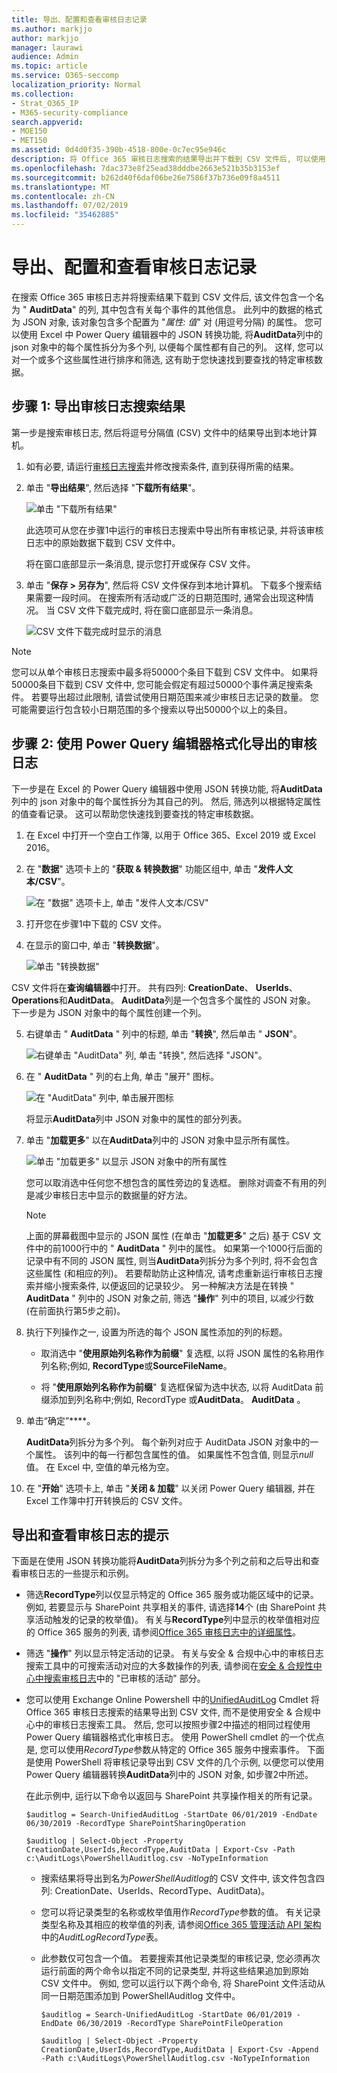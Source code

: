 ```yaml
---
title: 导出、配置和查看审核日志记录
ms.author: markjjo
author: markjjo
manager: laurawi
audience: Admin
ms.topic: article
ms.service: O365-seccomp
localization_priority: Normal
ms.collection:
- Strat_O365_IP
- M365-security-compliance
search.appverid:
- MOE150
- MET150
ms.assetid: 0d4d0f35-390b-4518-800e-0c7ec95e946c
description: 将 Office 365 审核日志搜索的结果导出并下载到 CSV 文件后, 可以使用 Excel 中 Power Query 编辑器中的 JSON 转换功能将 AuditData 列中的 JSON 对象中的每个属性拆分为自己的列。 这可以帮助您快速找到要查找的特定审核数据。
ms.openlocfilehash: 7dac373e8f25ead38dddbe2663e521b35b3153ef
ms.sourcegitcommit: b262d40f6daf06be26e7586f37b736e09f8a4511
ms.translationtype: MT
ms.contentlocale: zh-CN
ms.lasthandoff: 07/02/2019
ms.locfileid: "35462885"
---
```

# <a name="export-configure-and-view-audit-log-records"></a>导出、配置和查看审核日志记录

在搜索 Office 365 审核日志并将搜索结果下载到 CSV 文件后, 该文件包含一个名为 " **AuditData**" 的列, 其中包含有关每个事件的其他信息。 此列中的数据的格式为 JSON 对象, 该对象包含多个配置为 "*属性: 值*" 对 (用逗号分隔) 的属性。 您可以使用 Excel 中 Power Query 编辑器中的 JSON 转换功能, 将**AuditData**列中的 json 对象中的每个属性拆分为多个列, 以便每个属性都有自己的列。 这样, 您可以对一个或多个这些属性进行排序和筛选, 这有助于您快速找到要查找的特定审核数据。

## <a name="step-1-export-audit-log-search-results"></a>步骤 1: 导出审核日志搜索结果

第一步是搜索审核日志, 然后将逗号分隔值 (CSV) 文件中的结果导出到本地计算机。
  
1. 如有必要, 请运行[审核日志搜索](search-the-audit-log-in-security-and-compliance.md#search-the-audit-log)并修改搜索条件, 直到获得所需的结果。
    
2. 单击 "**导出结果**", 然后选择 "**下载所有结果**"。 
    
   ![单击 "下载所有结果"](media/ExportAuditSearchResults.png)

   此选项可从您在步骤1中运行的审核日志搜索中导出所有审核记录, 并将该审核日志中的原始数据下载到 CSV 文件中。 

   将在窗口底部显示一条消息, 提示您打开或保存 CSV 文件。 

3. 单击 "**保存 > 另存为**", 然后将 CSV 文件保存到本地计算机。 下载多个搜索结果需要一段时间。 在搜索所有活动或广泛的日期范围时, 通常会出现这种情况。 当 CSV 文件下载完成时, 将在窗口底部显示一条消息。
 
   ![CSV 文件下载完成时显示的消息](media/ExportAuditSearchResultsFinish.png)

> [!NOTE]
  > 您可以从单个审核日志搜索中最多将50000个条目下载到 CSV 文件中。 如果将50000条目下载到 CSV 文件中, 您可能会假定有超过50000个事件满足搜索条件。 若要导出超过此限制, 请尝试使用日期范围来减少审核日志记录的数量。 您可能需要运行包含较小日期范围的多个搜索以导出50000个以上的条目。

## <a name="step-2-format-the-exported-audit-log-using-the-power-query-editor"></a>步骤 2: 使用 Power Query 编辑器格式化导出的审核日志

下一步是在 Excel 的 Power Query 编辑器中使用 JSON 转换功能, 将**AuditData**列中的 json 对象中的每个属性拆分为其自己的列。 然后, 筛选列以根据特定属性的值查看记录。 这可以帮助您快速找到要查找的特定审核数据。

1. 在 Excel 中打开一个空白工作簿, 以用于 Office 365、Excel 2019 或 Excel 2016。
    
2.  在 "**数据**" 选项卡上的 "**获取 & 转换数据**" 功能区组中, 单击 "**发件人文本/CSV**"。

    ![在 "数据" 选项卡上, 单击 "发件人文本/CSV"](media/JSONTransformOpenCSVFile.png)

3. 打开您在步骤1中下载的 CSV 文件。
    
4. 在显示的窗口中, 单击 "**转换数据**"。

   ![单击 "转换数据"](media/JSONOpenPowerQuery.png)

CSV 文件将在**查询编辑器**中打开。 共有四列: **CreationDate**、 **UserIds**、 **Operations**和**AuditData**。 **AuditData**列是一个包含多个属性的 JSON 对象。 下一步是为 JSON 对象中的每个属性创建一个列。
    
5. 右键单击 " **AuditData** " 列中的标题, 单击 "**转换**", 然后单击 " **JSON**"。 
 
   ![右键单击 "AuditData" 列, 单击 "转换", 然后选择 "JSON"。](media/JSONTransform.png)

6. 在 " **AuditData** " 列的右上角, 单击 "展开" 图标。
    
   ![在 "AuditData" 列中, 单击展开图标](media/JSONTransformExpandIcon.png)

   将显示**AuditData**列中 JSON 对象中的属性的部分列表。

7. 单击 "**加载更多**" 以在**AuditData**列中的 JSON 对象中显示所有属性。

   ![单击 "加载更多" 以显示 JSON 对象中的所有属性](media/JSONTransformLoadJSONProperties.png)

   您可以取消选中任何您不想包含的属性旁边的复选框。 删除对调查不有用的列是减少审核日志中显示的数据量的好方法。 

   > [!NOTE]
   > 上面的屏幕截图中显示的 JSON 属性 (在单击 "**加载更多**" 之后) 基于 CSV 文件中的前1000行中的 " **AuditData** " 列中的属性。 如果第一个1000行后面的记录中有不同的 JSON 属性, 则当**AuditData**列拆分为多个列时, 将不会包含这些属性 (和相应的列)。 若要帮助防止这种情况, 请考虑重新运行审核日志搜索并缩小搜索条件, 以便返回的记录较少。 另一种解决方法是在转换 " **AuditData** " 列中的 JSON 对象之前, 筛选 "**操作**" 列中的项目, 以减少行数 (在前面执行第5步之前)。

8. 执行下列操作之一, 设置为所选的每个 JSON 属性添加的列的标题。

    - 取消选中 "**使用原始列名称作为前缀**" 复选框, 以将 JSON 属性的名称用作列名称;例如, **RecordType**或**SourceFileName**。
    
   - 将 "**使用原始列名称作为前缀**" 复选框保留为选中状态, 以将 AuditData 前缀添加到列名称中;例如, RecordType 或**AuditData**。 **AuditData** 。

9. 单击“确定”****。
    
    **AuditData**列拆分为多个列。 每个新列对应于 AuditData JSON 对象中的一个属性。 该列中的每一行都包含属性的值。 如果属性不包含值, 则显示*null*值。 在 Excel 中, 空值的单元格为空。
  
10. 在 "**开始**" 选项卡上, 单击 "**关闭 & 加载**" 以关闭 Power Query 编辑器, 并在 Excel 工作簿中打开转换后的 CSV 文件。 

## <a name="tips-for-exporting-and-viewing-the-audit-log"></a>导出和查看审核日志的提示

下面是在使用 JSON 转换功能将**AuditData**列拆分为多个列之前和之后导出和查看审核日志的一些提示和示例。

- 筛选**RecordType**列以仅显示特定的 Office 365 服务或功能区域中的记录。 例如, 若要显示与 SharePoint 共享相关的事件, 请选择**14**个 (由 SharePoint 共享活动触发的记录的枚举值)。 有关与**RecordType**列中显示的枚举值相对应的 Office 365 服务的列表, 请参阅[Office 365 审核日志中的详细属性](detailed-properties-in-the-office-365-audit-log.md)。

- 筛选 "**操作**" 列以显示特定活动的记录。 有关与安全 & 合规中心中的审核日志搜索工具中的可搜索活动对应的大多数操作的列表, 请参阅在[安全 & 合规性中心中搜索审核日志](search-the-audit-log-in-security-and-compliance.md#audited-activities)中的 "已审核的活动" 部分。

- 您可以使用 Exchange Online Powershell 中的[UnifiedAuditLog](https://docs.microsoft.com/powershell/module/exchange/policy-and-compliance-audit/search-unifiedauditlog) Cmdlet 将 Office 365 审核日志搜索的结果导出到 CSV 文件, 而不是使用安全 & 合规中心中的审核日志搜索工具。 然后, 您可以按照步骤2中描述的相同过程使用 Power Query 编辑器格式化审核日志。 使用 PowerShell cmdlet 的一个优点是, 您可以使用*RecordType*参数从特定的 Office 365 服务中搜索事件。 下面是使用 PowerShell 将审核记录导出到 CSV 文件的几个示例, 以便您可以使用 Power Query 编辑器转换**AuditData**列中的 JSON 对象, 如步骤2中所述。

   在此示例中, 运行以下命令以返回与 SharePoint 共享操作相关的所有记录。 
   
   ```
   $auditlog = Search-UnifiedAuditLog -StartDate 06/01/2019 -EndDate 06/30/2019 -RecordType SharePointSharingOperation
   ```

   ```
   $auditlog | Select-Object -Property CreationDate,UserIds,RecordType,AuditData | Export-Csv -Path c:\AuditLogs\PowerShellAuditlog.csv -NoTypeInformation
   ```

   - 搜索结果将导出到名为*PowerShellAuditlog*的 CSV 文件中, 该文件包含四列: CreationDate、UserIds、RecordType、AuditData)。

   - 您可以将记录类型的名称或枚举值用作*RecordType*参数的值。 有关记录类型名称及其相应的枚举值的列表, 请参阅[Office 365 管理活动 API 架构](https://docs.microsoft.com/office/office-365-management-api/office-365-management-activity-api-schema#enum-auditlogrecordtype---type-edmint32)中的*AuditLogRecordType*表。
   
   - 此参数仅可包含一个值。 若要搜索其他记录类型的审核记录, 您必须再次运行前面的两个命令以指定不同的记录类型, 并将这些结果追加到原始 CSV 文件中。 例如, 您可以运行以下两个命令, 将 SharePoint 文件活动从同一日期范围添加到 PowerShellAuditlog 文件中。

       ```
      $auditlog = Search-UnifiedAuditLog -StartDate 06/01/2019 -EndDate 06/30/2019 -RecordType SharePointFileOperation
      ```

      ```
      $auditlog | Select-Object -Property CreationDate,UserIds,RecordType,AuditData | Export-Csv -Append -Path c:\AuditLogs\PowerShellAuditlog.csv -NoTypeInformation
      ```
